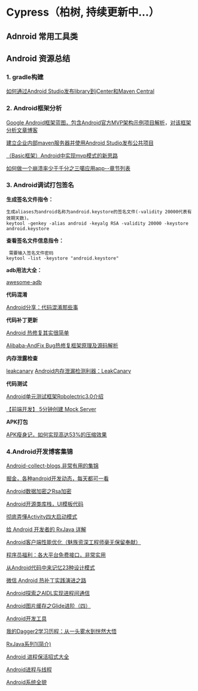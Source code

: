 # Cypress（柏树, 持续更新中...）
## Adnroid 常用工具类

## Android 资源总结

### 1. gradle构建
[如何通过Android Studio发布library到jCenter和Maven Central](http://www.jianshu.com/p/3c63ae866e52)

### 2. Android框架分析
[Google Android框架蓝图，包含Android官方MVP架构示例项目解析](https://github.com/googlesamples/android-architecture)，[对该框架分析文章博客](http://mp.weixin.qq.com/s?__biz=MzA3ODg4MDk0Ng==&mid=403539764&idx=1&sn=d30d89e6848a8e13d4da0f5639100e5f#rd)

 [建立企业内部maven服务器并使用Android Studio发布公共项目](http://blog.csdn.net/qinxiandiqi/article/details/44458707)

[（Basic框架）Android中实现mvp模式的新思路](http://www.jianshu.com/p/31a202c0c264)

[如何做一个崩溃率少于千分之三噶应用app--章节列表](http://www.jianshu.com/p/94a05b996d78)

### 3. Android调试打包签名
**生成签名文件指令：**

```shell
生成aliases为android名称为android.keystore的签名文件(-validity 20000代表有效期天数)。
keytool -genkey -alias android -keyalg RSA -validity 20000 -keystore android.keystore
```

**查看签名文件信息指令：**

```shell
 需要输入签名文件密码
keytool -list -keystore "android.keystore"
```

**adb用法大全：**

[awesome-adb](https://github.com/mzlogin/awesome-adb)

**代码混淆**

[Android分享：代码混淆那些事](https://segmentfault.com/a/1190000004461614)

**代码补丁更新**

[Android 热修复其实很简单](http://blog.csdn.net/qq_31530015/article/details/51785228)

[Alibaba-AndFix Bug热修复框架原理及源码解析](http://blog.csdn.net/qxs965266509/article/details/49816007)

**内存泄露检查**

[leakcanary](https://github.com/square/leakcanary)
[Android内存泄漏检测利器：LeakCanary](http://droidyue.com/blog/2016/03/28/android-leakcanary/)

**代码测试**

[Android单元测试框架Robolectric3.0介绍](http://www.open-open.com/lib/view/open1454502431730.html)

[【前端开发】 5分钟创建 Mock Server](http://blog.csdn.net/wxqee/article/details/50165581)

**APK打包**

[APK瘦身记，如何实现高达53%的压缩效果](https://yq.aliyun.com/articles/57284?&utm_source=qq#)


### 4.Android开发博客集锦
[Android-collect-blogs,非常有用的集锦](https://github.com/ZQiang94/Andriod-collect-blogs)

[掘金，各种android开发动态，每天都可一看](http://gold.xitu.io/explore/android)

[Android数据加密之Rsa加密](http://www.cnblogs.com/whoislcj/p/5470095.html)

[Android开源类库栈，UI模板代码](http://www.androidblog.cn/index.php/Source)

[彻底弄懂Activity四大启动模式](http://blog.csdn.net/mynameishuangshuai/article/details/51491074)

[给 Android 开发者的 RxJava 详解](http://gank.io/post/56e80c2c677659311bed9841)

[Android客户端性能优化（魅族资深工程师毫无保留奉献）](http://blog.tingyun.com/web/article/detail/155)

[程序员福利：各大平台免费接口，非常实用](http://mp.weixin.qq.com/s?__biz=MzA5NDIzNzY1OQ==&mid=2735610010&idx=1&sn=67e3f0833f1097a279d850e2098956ff&scene=0#wechat_redirect)

[从Android代码中来记忆23种设计模式](http://blog.csdn.net/huachao1001/article/details/51536074)

[微信 Android 热补丁实践演进之路](http://mp.weixin.qq.com/s?__biz=MzA3NTYzODYzMg==&mid=2653577297&idx=2&sn=f7dab65e2696aa9f9fda7102e91e7fcb&scene=0#wechat_redirect)

[Android探索之AIDL实现进程间通信](http://www.cnblogs.com/whoislcj/p/5509868.html)

[Android图片缓存之Glide进阶（四）](http://www.cnblogs.com/whoislcj/p/5565012.html)

[Android开发工具](http://mobdevgroup.com/tools/android#gradle)

[我的Dagger2学习历程：从一头雾水到恍然大悟](https://gold.xitu.io/post/58722866128fe1006b33e104)

[RxJava系列1(简介)](https://zhuanlan.zhihu.com/p/20687178)

[Android 进程保活招式大全](http://mp.weixin.qq.com/s?__biz=MzA3NTYzODYzMg==&mid=2653577617&idx=1&sn=623256a2ff94641036a6c9eea17baab8&scene=1&srcid=0818EecQYYkaSkd5HD8WjDf8#rd)

[Android进程与线程](http://www.hgworts.tech/android/2017/01/07/Android%E8%BF%9B%E7%A8%8B%E4%B8%8E%E7%BA%BF%E7%A8%8B)

[Android系统全貌](https://gold.xitu.io/post/586c717b8d6d81005862da85)




